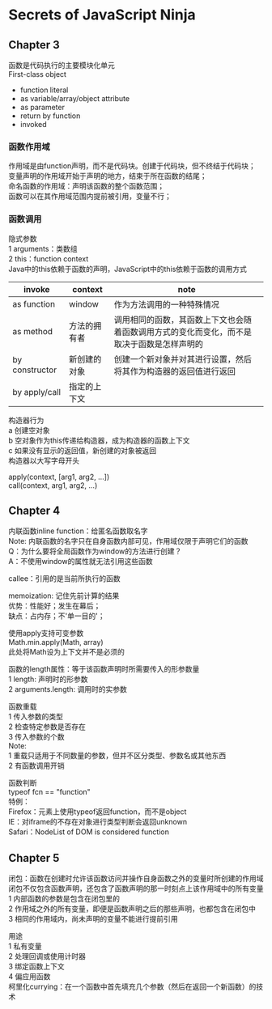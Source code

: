 # Secrets of JavaScript Ninja

## Chapter 3
函数是代码执行的主要模块化单元  
First-class object
* function literal
* as variable/array/object attribute
* as parameter
* return by function
* invoked

### 函数作用域
作用域是由function声明，而不是代码块。创建于代码块，但不终结于代码块；  
变量声明的作用域开始于声明的地方，结束于所在函数的结尾；  
命名函数的作用域：声明该函数的整个函数范围；  
函数可以在其作用域范围内提前被引用，变量不行；

### 函数调用
隐式参数  
1 arguments：类数组  
2 this：function context  
Java中的this依赖于函数的声明，JavaScript中的this依赖于函数的调用方式

|invoke         | context     |note  |
|---------------|-------------|------|
|as function    | window      |作为方法调用的一种特殊情况
|as method      | 方法的拥有者 |调用相同的函数，其函数上下文也会随着函数调用方式的变化而变化，而不是取决于函数是怎样声明的
|by constructor | 新创建的对象 |创建一个新对象并对其进行设置，然后将其作为构造器的返回值进行返回
|by apply/call  | 指定的上下文 |

构造器行为  
a 创建空对象  
b 空对象作为this传递给构造器，成为构造器的函数上下文  
c 如果没有显示的返回值，新创建的对象被返回  
构造器以大写字母开头  

apply(context, [arg1, arg2, ...])  
call(context, arg1, arg2, ...)  


## Chapter 4
内联函数inline function：给匿名函数取名字  
Note: 内联函数的名字只在自身函数内部可见，作用域仅限于声明它们的函数  
Q：为什么要将全局函数作为window的方法进行创建？  
A：不使用window的属性就无法引用这些函数  

callee：引用的是当前所执行的函数  

memoization: 记住先前计算的结果  
优势：性能好；发生在幕后；  
缺点：占内存；不'单一目的'；  

使用apply支持可变参数  
Math.min.apply(Math, array)  
此处将Math设为上下文并不是必须的  

函数的length属性：等于该函数声明时所需要传入的形参数量  
1 length: 声明时的形参数  
2 arguments.length: 调用时的实参数  

函数重载  
1 传入参数的类型  
2 检查特定参数是否存在  
3 传入参数的个数  
Note:  
1 重载只适用于不同数量的参数，但并不区分类型、参数名或其他东西  
2 有函数调用开销  

函数判断  
typeof fcn == "function"  
特例：  
Firefox：<object>元素上使用typeof返回function，而不是object  
IE：对iframe的不存在对象进行类型判断会返回unknown  
Safari：NodeList of DOM is considered function  


## Chapter 5
闭包：函数在创建时允许该函数访问并操作自身函数之外的变量时所创建的作用域  
闭包不仅包含函数声明，还包含了函数声明的那一时刻点上该作用域中的所有变量  
1 内部函数的参数是包含在闭包里的  
2 作用域之外的所有变量，即便是函数声明之后的那些声明，也都包含在闭包中  
3 相同的作用域内，尚未声明的变量不能进行提前引用

用途  
1 私有变量  
2 处理回调或使用计时器  
3 绑定函数上下文  
4 偏应用函数  
柯里化currying：在一个函数中首先填充几个参数（然后在返回一个新函数）的技术  
